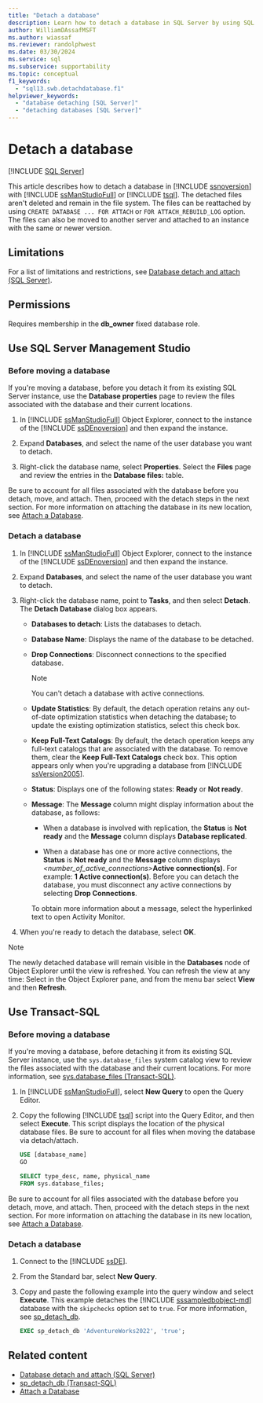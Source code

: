 ```yaml
---
title: "Detach a database"
description: Learn how to detach a database in SQL Server by using SQL Server Management Studio or Transact-SQL. Files can be reattached or attached to another server.
author: WilliamDAssafMSFT
ms.author: wiassaf
ms.reviewer: randolphwest
ms.date: 03/30/2024
ms.service: sql
ms.subservice: supportability
ms.topic: conceptual
f1_keywords:
  - "sql13.swb.detachdatabase.f1"
helpviewer_keywords:
  - "database detaching [SQL Server]"
  - "detaching databases [SQL Server]"
---
```

# Detach a database

[!INCLUDE [SQL Server](../../includes/applies-to-version/sqlserver.md)]

This article describes how to detach a database in [!INCLUDE [ssnoversion](../../includes/ssnoversion-md.md)] with [!INCLUDE [ssManStudioFull](../../includes/ssmanstudiofull-md.md)] or [!INCLUDE [tsql](../../includes/tsql-md.md)]. The detached files aren't deleted and remain in the file system. The files can be reattached by using `CREATE DATABASE ... FOR ATTACH` or `FOR ATTACH_REBUILD_LOG` option. The files can also be moved to another server and attached to an instance with the same or newer version.

## Limitations

For a list of limitations and restrictions, see [Database detach and attach (SQL Server)](database-detach-and-attach-sql-server.md).

## Permissions

Requires membership in the **db_owner** fixed database role.

## <a id="SSMSProcedure"></a> Use SQL Server Management Studio

### Before moving a database

If you're moving a database, before you detach it from its existing SQL Server instance, use the **Database properties** page to review the files associated with the database and their current locations.

1. In [!INCLUDE [ssManStudioFull](../../includes/ssmanstudiofull-md.md)] Object Explorer, connect to the instance of the [!INCLUDE [ssDEnoversion](../../includes/ssdenoversion-md.md)] and then expand the instance.

1. Expand **Databases**, and select the name of the user database you want to detach.

1. Right-click the database name, select **Properties**. Select the **Files** page and review the entries in the **Database files:** table.

Be sure to account for all files associated with the database before you detach, move, and attach. Then, proceed with the detach steps in the next section. For more information on attaching the database in its new location, see [Attach a Database](attach-a-database.md).

### Detach a database

1. In [!INCLUDE [ssManStudioFull](../../includes/ssmanstudiofull-md.md)] Object Explorer, connect to the instance of the [!INCLUDE [ssDEnoversion](../../includes/ssdenoversion-md.md)] and then expand the instance.

1. Expand **Databases**, and select the name of the user database you want to detach.

1. Right-click the database name, point to **Tasks**, and then select **Detach**. The **Detach Database** dialog box appears.

   - **Databases to detach**: Lists the databases to detach.

   - **Database Name**: Displays the name of the database to be detached.

   - **Drop Connections**: Disconnect connections to the specified database.

     > [!NOTE]  
     > You can't detach a database with active connections.

   - **Update Statistics**: By default, the detach operation retains any out-of-date optimization statistics when detaching the database; to update the existing optimization statistics, select this check box.

   - **Keep Full-Text Catalogs**: By default, the detach operation keeps any full-text catalogs that are associated with the database. To remove them, clear the **Keep Full-Text Catalogs** check box. This option appears only when you're upgrading a database from [!INCLUDE [ssVersion2005](../../includes/ssversion2005-md.md)].

   - **Status**: Displays one of the following states: **Ready** or **Not ready**.

   - **Message**: The **Message** column might display information about the database, as follows:

     - When a database is involved with replication, the **Status** is **Not ready** and the **Message** column displays **Database replicated**.

     - When a database has one or more active connections, the **Status** is **Not ready** and the **Message** column displays _<number_of_active_connections>_**Active connection(s)**. For example: **1 Active connection(s)**. Before you can detach the database, you must disconnect any active connections by selecting **Drop Connections**.

     To obtain more information about a message, select the hyperlinked text to open Activity Monitor.

1. When you're ready to detach the database, select **OK**.

> [!NOTE]  
> The newly detached database will remain visible in the **Databases** node of Object Explorer until the view is refreshed. You can refresh the view at any time: Select in the Object Explorer pane, and from the menu bar select **View** and then **Refresh**.

## <a id="TsqlProcedure"></a> Use Transact-SQL

### Before moving a database

If you're moving a database, before detaching it from its existing SQL Server instance, use the `sys.database_files` system catalog view to review the files associated with the database and their current locations. For more information, see [sys.database_files (Transact-SQL)](../system-catalog-views/sys-database-files-transact-sql.md).

1. In [!INCLUDE [ssManStudioFull](../../includes/ssmanstudiofull-md.md)], select **New Query** to open the Query Editor.

1. Copy the following [!INCLUDE [tsql](../../includes/tsql-md.md)] script into the Query Editor, and then select **Execute**. This script displays the location of the physical database files. Be sure to account for all files when moving the database via detach/attach.

   ```sql
   USE [database_name]
   GO

   SELECT type_desc, name, physical_name
   FROM sys.database_files;
   ```

Be sure to account for all files associated with the database before you detach, move, and attach. Then, proceed with the detach steps in the next section. For more information on attaching the database in its new location, see [Attach a Database](attach-a-database.md).

### Detach a database

1. Connect to the [!INCLUDE [ssDE](../../includes/ssde-md.md)].

1. From the Standard bar, select **New Query**.

1. Copy and paste the following example into the query window and select **Execute**. This example detaches the [!INCLUDE [sssampledbobject-md](../../includes/sssampledbobject-md.md)] database with the `skipchecks` option set to `true`. For more information, see [sp_detach_db](../system-stored-procedures/sp-detach-db-transact-sql.md).

   ```sql
   EXEC sp_detach_db 'AdventureWorks2022', 'true';
   ```

## Related content

- [Database detach and attach (SQL Server)](database-detach-and-attach-sql-server.md)
- [sp_detach_db (Transact-SQL)](../system-stored-procedures/sp-detach-db-transact-sql.md)
- [Attach a Database](attach-a-database.md)
